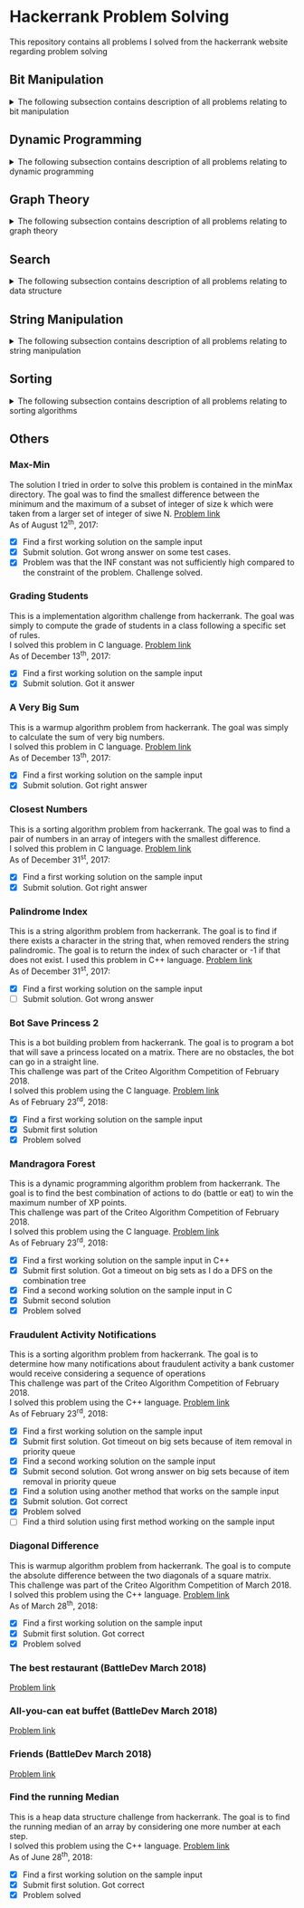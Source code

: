 # Hackerrank Problem Solving
This repository contains all problems I solved from the hackerrank website regarding problem solving

## Bit Manipulation
<details>
<summary>The following subsection contains description of all problems relating to bit manipulation</summary>

### The Great XOR
This is a Bit Manipulation problem from hackerrank. The goal is to find the number of long integer a satisfying the following:
  - a XOR x > x
  - 0 < a < x
where x is given as an input.  

I solved this problem using the C language. [Problem link](https://www.hackerrank.com/challenges/the-great-xor/problem)  
As of June 27<sup>th</sup>, 2018:
- [X] Find a first working solution on the sample input
- [X] Submit first solution. Got timeout on bigger inputs
- [X] Find a second solution on the sample input
- [X] Submit second solution. Got correct
- [X] Problem solved

### Xor Sequence
This is a Bit Manipulation problem from hackerrank. [Problem link](https://www.hackerrank.com/challenges/xor-se/problem)  
As of August 18<sup>th</sup>, 2018:
- [X] Find a first working solution on the sample input
- [X] Submit first solution. Got timeout on bigger inputs
- [X] Find a second working solution on sample input
- [X] Submit second solution. Got correct
- [X] Problem solved

### Sansa And Xor
This is a Bit Manipulation problem from hackerrank. The goal is to give the result of XORing every items of every subarrays of size k, 1 <= k <= n, in a given array of size n. 
I solved this problem in the C++ language. [Problem link](https://www.hackerrank.com/challenges/sansa-and-xor/problem)  
As of August 29<sup>th</sup>, 2018:
- [X] Find a first working solution on the sample input
- [X] Submit first solution. Got correct
- [X] Problem solved

</details>

## Dynamic Programming
<details>
<summary>The following subsection contains description of all problems relating to dynamic programming</summary>

### Candies
This is a dynamic programming problem from hackerrank. The goal is to give out candies to a class of students who are attributed
a grade. Candy distribution needs to take the grade into account.
I solved this problem in C++ and C language. [Problem link](https://www.hackerrank.com/challenges/candies/problem)  
As of August<sup>18th</sup>, 2018:
- [X] Find a first working solution on the sample input
- [X] Submit solution. Got right answer
- [X] Find a second working solution on the sample input
- [X] Submit solution. Got Timeout
- [X] Find a third working solution on the sample input
- [X] Submit solution. Problem solution

### Mandragora Forest
This is a dynamic programming algorithm problem from hackerrank. The goal is to find the best combination of actions to do (battle or eat) to win the maximum number of XP points.  
This challenge was part of the Criteo Algorithm Competition of February 2018.  
I solved this problem using the C language. [Problem link](https://www.hackerrank.com/challenges/mandragora/problem)  
As of February 23<sup>rd</sup>, 2018:
- [X] Find a first working solution on the sample input in C++
- [X] Submit first solution. Got a timeout on big sets as I do a DFS on the combination tree
- [X] Find a second working solution on the sample input in C
- [X] Submit second solution
- [X] Problem solved

### The Coin Change Problem
This is a dynamic programming challenge from hackerrank. The goal is to determine the number of ways to make change for a given number of units using any number of coins.  
I try to solve this problem using the C language. [Problem link](https://www.hackerrank.com/challenges/coin-change/problem)  
As of September 7<sup>th</sup>, 2018:
- [X] Find a first working solution on the sample input
- [X] Submit first solution. Got wrong on larger sets
- [X] Find a second working solution on the sample input
- [X] Submit second solution. Got runtime error on test set #10
- [X] Find a third working solution on the sample input
- [X] Submit third solution. Got runtime error on test set #10
- [X] Replace main provided by Hackerrank with mine
- [X] Submit third solution. Got correct
- [X] Write a alternate solution
- [X] Submit alternate solution. Got correct
- [X] Problem solved

### Equal
This is a dynamic programming challenge from hackerrank. The goal is to determine the minimum number of operations to reach balance between elements of a given array working only with intergers [1,2,5] and changing all but one element at each operation.  
I try to solve this problem using the C and C++ language. [Problem link](https://www.hackerrank.com/challenges/equal/problem)  
As of September 7<sup>th</sup>, 2018:
- [X] Find a first working solution on the sample input
- [X] Submit first solution.
- [X] Find a C++ working solution on the sample input
- [X] Submit C++ solution.
- [X] Problem solved

### Max Array Sum
This is a dynamic programming challenge from hackerrank. The goal is to determine the maximum sum of non-consecutive elements in a given array.  
I try to solve this problem using the C and C++ language. [Problem link](https://www.hackerrank.com/challenges/max-array-sum/problem)  
As of September 7<sup>th</sup>, 2018:
- [X] Find a first working solution on the sample input
- [X] Submit first solution. Got wrong
- [X] Find a second working solution on the sample input
- [X] Submit second solution. Got correct
- [X] Problem solved

### Abbreviation
This is a dynamic programming challenge from hackerrank. The goal is to check if a string matches another string by applying transformation to the first string:
  - Capitalize 0 or more lowercase letters.
  - Delete 0 or more lowercase letters.  
I try to solve this problem using the C++ language. [Problem link](https://www.hackerrank.com/challenges/abbr/problem)  
As of September 9<sup>th</sup>, 2018:
- [X] Find a first working solution on the sample input
- [X] Submit first solution. Got timeout on bigger Testset
- [X] Find a second working solution on the sample input
- [X] Submit second solution. Got correct
- [X] Problem solved
</details>

## Graph Theory
<details>
<summary>The following subsection contains description of all problems relating to graph theory</summary>

### The Snakes and Ladder problem
This is a graph theory challenge from hackerrank. The solution I tried for solving this problem is contained in the shootsAndLadder directory.  
The goal was to find the smallest number of die rolls to get to the 100<sup>th</sup> square. [Problem link](https://www.hackerrank.com/challenges/the-quickest-way-up).  
As this problem has chosen as part of the Criteo Algorithm Competition of March 2018, I had to solve it again from scratch. Solutions have been separated into 2 folders.  
As of March 28<sup>th</sup>, 2018 :
- [X] Find a first working solution on the sample input
- [X] Submitted second solution. Got a timeout on bigger testcases.
- [X] Optimized solution and got correct answer. Challenge solved.
- [X] Find a second working solution on the sample input
- [X] Submitted second solution. Got errors
- [X] Challenge solved with solution 2

### Journey to the moon
This is a graph theory challenge from hackerrank. The solution I tried for solving this problem will be found in the journey to the moon directory.  
The goal is to find the number of possible pair of astronauts from two different countries. This challenge was part of the Criteo Algorithm Competition of March 2018.  
I solved this problem with the C++ and C languages [Problem link](https://www.hackerrank.com/challenges/journey-to-the-moon).  
As of April 5<sup>th</sup>, 2018:
- [X] Find a first working solution on the sample input
- [X] Submit solution. Got a timeout on bigger testcases.
- [X] Optimize solution and get correct answer. Challenge solved.

### Dijkstra: Shortest Reach 2
This is a graph theory challenge from hackerrank. The goal is, given a undirected graph, to find the shortest path to each node of the graph from a given source node in the graph.  
I solved this problem with the C++ languages [Problem link](https://www.hackerrank.com/challenges/dijkstrashortreach/problem).  
As of September 3<sup>rd</sup>, 2018:
- [X] Find a first working solution on the sample input
- [X] Submit solution. Got a timeout on Testcase #7.
- [X] Find a second working solution on the sample input
- [X] Submit solution. Got a timeout on Testcase #7.
- [X] Find a third working solution on the sample input
- [X] Submit solution. Got a timeout on Testcase #7 and #6.
- [X] Find a fourth working solution on the sample input
- [X] Submit solution. Got a timeout on Testcase #7.
- [X] Change the way to read input as it is to slow for TestCase #7 going from 18s to 6s of execution time.
- [X] Submit solution. Got correct
- [X] Challenge solved.

### Roads and Libraries
This is a graph theory challenge from hackerrank. The goal is, given a undirected graph, to find the minimum cost to allow access to a library for inhabitants of the country the graph represents.  
I tried to solve this problem with the C++ languages [Problem link](https://www.hackerrank.com/challenges/torque-and-development/problem).  
As of September 18<sup>th</sup>, 2018:
- [X] Find a first working solution on the sample input
- [X] Submit solution. Got Timeout on bigger testcases
- [X] Find a second working solution on the sample input. Used disjoint sets to count the number of connected components
- [X] Submit solution. Got Correct
- [X] Challenge solved.

### BFS: Shortest Reach in a Graph
This is a graph theory challenge from hackerrank. The goal is to implement a graph class with a method that computes shortest distance between a given source and every other node in the graph. The algorithm to be used is BFS. The given graph is undirected and each edge has a weight of 6.  
I tried to solve this problem with the C++ languages [Problem link](https://www.hackerrank.com/challenges/ctci-bfs-shortest-reach/problem).  
As of October 5<sup>th</sup>, 2018:
- [X] Find a first working solution on the sample input
- [X] Submit solution. Got correct
- [X] Challenge solved.
- [ ] Do it with a Dijkstra

### Matrix
This is a graph theory challenge from hackerrank. The goal is to compute the minimum time it will take to stop machines from attacking. Machines will attack a city (ie: a node of the graph) if they can join forces in said city. In other words a city will be attacked if there are roads that link it to at least two other cities invaded by machines.  
I tried to solve this problem with the C++ languages [Problem link](https://www.hackerrank.com/challenges/matrix/problem).  
As of October 7<sup>th</sup>, 2018:
- [ ] Find a first working solution on the sample input
- [ ] Submit solution. Got correct
- [ ] Challenge solved.
</details>

## Search
<details>
<summary>The following subsection contains description of all problems relating to data structure</summary>

### Sherlock and Array
This is a search challenge from hackerrank. The goal is to find an item in a given array such that the sum of all integers on the right equals that of the integers on the left of the item. This challenge was part of the Criteo Algorithm Competition of January 2018.  
I solved this problem with the C languages [Problem link](https://www.hackerrank.com/challenges/sherlock-and-array/problem)  
As of August 20<sup>th</sup>, 2018 :
- [X] Find a first working solution on the sample input
- [X] Submitted solution. Got right
- [X] Challenge solved
</details>

## String Manipulation
<details>
<summary>The following subsection contains description of all problems relating to string manipulation</summary>

### Strings: Making Anagrams
This is a string manipulation challenge from hackerrank. The goal is to count the number of letters that need to be deleted from two lowercase strings in order to make them anagramic.  
I solved this problem with the C++ languages [Problem link](https://www.hackerrank.com/challenges/ctci-making-anagrams/problem)  
As of September 10<sup>th</sup>, 2018 :
- [X] Find a first working solution on the sample input
- [X] Submitted solution. Got right
- [X] Challenge solved
</details>

## Sorting
<details>
<summary>The following subsection contains description of all problems relating to sorting algorithms</summary>


### Sorting: Bubble sort
This is a sorting challenge from hackerrank. The goal is to count the number of swaps made by the bubble sort algorithm when sorting a given array.  
I solved this problem with the C++ languages [Problem link](https://www.hackerrank.com/challenges/ctci-bubble-sort/problem)  
As of October 5<sup>th</sup>, 2018 :
- [X] Find a first working solution on the sample input
- [X] Submitted solution. Got right
- [X] Challenge solved
</details>

## Others

### Max-Min
The solution I tried in order to solve this problem is contained in the minMax directory.
The goal was to find the smallest difference between the minimum and the maximum of a subset of integer of size k which were taken from a larger set of integer of siwe N. [Problem link](https://www.hackerrank.com/challenges/angry-children)  
As of August 12<sup>th</sup>, 2017:
- [X] Find a first working solution on the sample input
- [X] Submit solution. Got wrong answer on some test cases.
- [X] Problem was that the INF constant was not sufficiently high compared to the constraint of the problem. Challenge solved.

### Grading Students
This is a implementation algorithm challenge from hackerrank. The goal was simply to compute the grade of students in a class following a specific set of rules.  
I solved this problem in C language. [Problem link](https://www.hackerrank.com/domains/algorithms/implementation/grading/problem)  
As of December 13<sup>th</sup>, 2017:
- [X] Find a first working solution on the sample input
- [X] Submit solution. Got it answer

### A Very Big Sum
This is a warmup algorithm problem from hackerrank. The goal was simply to calculate the sum of very big numbers.  
I solved this problem in C language. [Problem link](https://www.hackerrank.com/challenges/a-very-big-sum/problem)  
As of December 13<sup>th</sup>, 2017:
- [X] Find a first working solution on the sample input
- [X] Submit solution. Got right answer

### Closest Numbers
This is a sorting algorithm problem from hackerrank. The goal was to find a pair of numbers in an array of integers with the smallest
difference.  
I solved this problem in C language. [Problem link](https://www.hackerrank.com/challenges/closest-numbers/problem)  
As of December 31<sup>st</sup>, 2017:
- [X] Find a first working solution on the sample input
- [X] Submit solution. Got right answer

### Palindrome Index
This is a string algorithm problem from hackerrank. The goal is to find if there exists a character in the string that, when removed renders
 the string palindromic. The goal is to return the index of such character or -1 if that does not exist.
 I used this problem in C++ language. [Problem link](https://www.hackerrank.com/challenges/palindrome-index/problem)  
As of December 31<sup>st</sup>, 2017:
- [X] Find a first working solution on the sample input
- [ ] Submit solution. Got wrong answer

### Bot Save Princess 2
This is a bot building problem from hackerrank. The goal is to program a bot that will save a princess located on a matrix. There are no obstacles, the bot can go in a straight line.  
This challenge was part of the Criteo Algorithm Competition of February 2018.  
I solved this problem using the C language. [Problem link](https://www.hackerrank.com/challenges/saveprincess2)  
As of February 23<sup>rd</sup>, 2018:
- [X] Find a first working solution on the sample input
- [X] Submit first solution
- [X] Problem solved

### Mandragora Forest
This is a dynamic programming algorithm problem from hackerrank. The goal is to find the best combination of actions to do (battle or eat) to win the maximum number of XP points.  
This challenge was part of the Criteo Algorithm Competition of February 2018.  
I solved this problem using the C language. [Problem link](https://www.hackerrank.com/challenges/mandragora/problem)  
As of February 23<sup>rd</sup>, 2018:
- [X] Find a first working solution on the sample input in C++
- [X] Submit first solution. Got a timeout on big sets as I do a DFS on the combination tree
- [X] Find a second working solution on the sample input in C
- [X] Submit second solution
- [X] Problem solved

### Fraudulent Activity Notifications
This is a sorting algorithm problem from hackerrank. The goal is to determine how many notifications about fraudulent activity a bank customer would receive considering a sequence of operations  
This challenge was part of the Criteo Algorithm Competition of February 2018.  
I solved this problem using the C++ language. [Problem link](https://www.hackerrank.com/challenges/fraudulent-activity-notifications/problem)  
As of February 23<sup>rd</sup>, 2018:
- [X] Find a first working solution on the sample input
- [X] Submit first solution. Got timeout on big sets because of item removal in priority queue
- [X] Find a second working solution on the sample input
- [X] Submit second solution. Got wrong answer on big sets because of item removal in priority queue
- [X] Find a solution using another method that works on the sample input
- [X] Submit solution. Got correct
- [X] Problem solved
- [ ] Find a third solution using first method working on the sample input

### Diagonal Difference
This is warmup algorithm problem from hackerrank. The goal is to compute the absolute difference between the two diagonals of a square matrix.  
This challenge was part of the Criteo Algorithm Competition of March 2018.  
I solved this problem using the C++ language. [Problem link](https://www.hackerrank.com/challenges/diagonal-difference/problem)  
As of March 28<sup>th</sup>, 2018:
- [X] Find a first working solution on the sample input
- [X] Submit first solution. Got correct
- [X] Problem solved

### The best restaurant (BattleDev March 2018)
[Problem link](https://www.isograd.com/FR/solutionconcours.php#)

### All-you-can eat buffet (BattleDev March 2018)
[Problem link](https://www.isograd.com/FR/solutionconcours.php#)

### Friends (BattleDev March 2018)
[Problem link](https://www.isograd.com/FR/solutionconcours.php#)

### Find the running Median
This is a heap data structure challenge from hackerrank. The goal is to find the running median of an 
array by considering one more number at each step.  
I solved this problem using the C++ language. [Problem link](https://www.hackerrank.com/challenges/find-the-running-median/problem)  
As of June 28<sup>th</sup>, 2018:
- [X] Find a first working solution on the sample input
- [X] Submit first solution. Got correct
- [X] Problem solved
